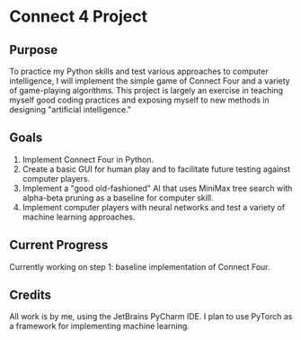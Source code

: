 # Connect 4 Project
## Purpose
To practice my Python skills and test 
various approaches to computer intelligence,
I will implement the simple game of 
Connect Four and a variety of game-playing
algorithms. This project is largely an exercise
in teaching myself good coding practices
and exposing myself to new methods in 
designing "artificial intelligence."
## Goals
1. Implement Connect Four in Python.
2. Create a basic GUI for human play and
to facilitate future testing against computer
players.
3. Implement a "good old-fashioned" AI 
that uses MiniMax tree search with alpha-beta
pruning as a baseline for computer skill.
4. Implement computer players with 
neural networks and test a variety of machine
learning approaches.
## Current Progress
Currently working on step 1: baseline 
implementation of Connect Four.
## Credits
All work is by me, using the JetBrains 
PyCharm IDE. I plan to use PyTorch
as a framework for implementing machine
learning.
